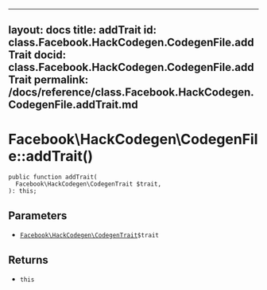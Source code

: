 
***

layout: docs
title: addTrait
id: class.Facebook.HackCodegen.CodegenFile.addTrait
docid: class.Facebook.HackCodegen.CodegenFile.addTrait
permalink: /docs/reference/class.Facebook.HackCodegen.CodegenFile.addTrait.md
---







# Facebook\\HackCodegen\\CodegenFile::addTrait()




``` Hack
public function addTrait(
  Facebook\HackCodegen\CodegenTrait $trait,
): this;
```




## Parameters




+ [` Facebook\HackCodegen\CodegenTrait `](<class.Facebook.HackCodegen.CodegenTrait.md>)`` $trait ``




## Returns




* ` this `